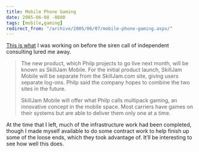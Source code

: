 ```yaml
---
title: Mobile Phone Gaming
date: 2005-06-08 -0800
tags: [mobile,gaming]
redirect_from: "/archive/2005/06/07/mobile-phone-gaming.aspx/"
---
```


[This is what](http://www.eweek.com/article2/0,1759,1817011,00.asp) I
was working on before the siren call of independent consulting lured me
away.

> The new product, which Philp projects to go live next month, will be
> known as SkillJam Mobile. For the initial product launch, SkillJam
> Mobile will be separate from the SkillJam.com site, giving users
> separate log-ons. Philp said the company hopes to combine the two
> sites in the future.
>
> SkillJam Mobile will offer what Philp calls multipack gaming, an
> innovative concept in the mobile space. Most carriers have games on
> their systems but are able to deliver them only one at a time.

At the time that I left, much of the infrastructure work had been
completed, though I made myself available to do some contract work to
help finish up some of the loose ends, which they took advantage of.
It’ll be interesting to see how well this does.

